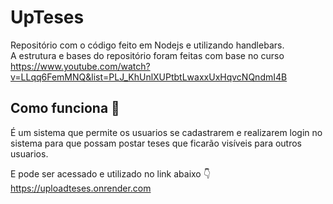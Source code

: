 # UpTeses

Repositório com o código feito em Nodejs e utilizando handlebars.<br>
A estrutura e bases do repositório foram feitas com base no curso <br>
https://www.youtube.com/watch?v=LLqq6FemMNQ&list=PLJ_KhUnlXUPtbtLwaxxUxHqvcNQndmI4B<br>

## Como funciona 🤔

É um sistema que permite os usuarios se cadastrarem e realizarem login no sistema
para que possam postar teses que ficarão visíveis para outros usuarios.

E pode ser acessado e utilizado no link abaixo 👇<br>
https://uploadteses.onrender.com

